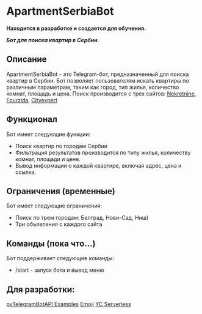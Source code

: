 # ApartmentSerbiaBot 
**Находится в разработке и создается для обучения.**

***Бот для поиска квартир в Сербии.***

## Описание
ApartmentSerbiaBot - это Telegram-бот, предназначенный для поиска квартир в Сербии. 
Бот позволяет пользователям искать квартиры по различным параметрам, таким как город, тип жилья, количество комнат, площадь и цена.
Поиск производится с трех сайтов: [Nekretnine](https://www.nekretnine.rs), [Fourzida](https://www.4zida.rs), [Cityexpert](https://www.cityexpert.rs)

## Функционал
Бот имеет следующие функции:
* Поиск квартир по городам Сербии
* Фильтрация результатов производится по типу жилья, количеству комнат, площади и цене.
* Вывод информации о каждой квартире, включая адрес, цена и ссылка.

## Ограничения (временные)
Бот имеет следующие ограничения:
* Поиск по трем городам: Белград, Нови-Сад, Ниш)
* Три объявления с каждого сайта


## Команды (пока что...)
Бот поддерживает следующие команды:
* /start - запуск бота и вывод меню

## Для разработки:
[pyTelegramBotAPI Examples](https://github.com/eternnoir/pyTelegramBotAPI/blob/master/examples)
[Emoji](https://emojipedia.org/)
[YC Serverless](https://github.com/mskozlova/ydb_serverless_telegram_bot/tree/main)
